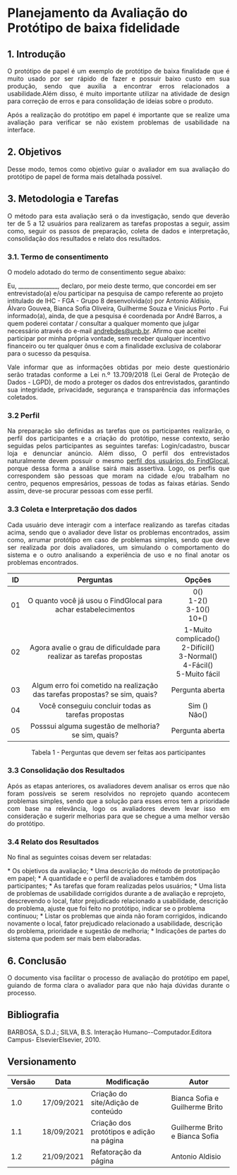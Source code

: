 # Planejamento da Avaliação do Protótipo de baixa fidelidade

## 1. Introdução

<p align = "justify">O protótipo de papel é um exemplo de protótipo de baixa finalidade que é muito usado por ser rápido de fazer e possuir baixo custo em sua produção, sendo que auxilia a encontrar erros relacionados a usabilidade.Além disso, é muito importante utilizar na atividade de design para correção de erros e para consolidação de ideias sobre o produto. </p>
<p align = "justify">Após a realização do protótipo em papel é importante que se realize uma avaliação para verificar se não existem problemas de usabilidade na interface. </p>

## 2. Objetivos

<p align = "justify">Desse modo, temos como objetivo guiar o avaliador em sua avaliação do protótipo de papel de forma mais detalhada possível.
</p>

## 3. Metodologia e Tarefas
<p align = "justify">O método para esta avaliação será o da investigação, sendo que deverão ter de 5 a 12 usuários para realizarem as tarefas propostas a seguir, assim como, seguir os passos de preparação, coleta de dados e interpretação, consolidação dos resultados e relato dos resultados.
</p>

### 3.1. Termo de consentimento
<p align = "justify">
O modelo adotado do termo de consentimento segue abaixo:
</p>
<p align = "justify">

Eu, ______________, declaro, por meio deste termo, que concordei em ser entrevistado(a) e/ou
participar na pesquisa de campo referente ao projeto 
intitulado de IHC - FGA - Grupo 8 desenvolvida(o) por Antonio Aldísio, Álvaro  Gouvea, Bianca Sofia  Oliveira, Guilherme  Souza e Vinicius Porto  . Fui
informado(a), ainda, de que a pesquisa é coordenada  por André Barros, a
quem poderei contatar / consultar a qualquer momento que julgar necessário através do
e-mail andrebdes@unb.br.
Afirmo que aceitei participar por minha própria vontade, sem receber qualquer
incentivo financeiro ou ter qualquer ônus e com a finalidade exclusiva de colaborar para
o sucesso da pesquisa. 
</p>
<p align = "justify">
Vale informar que as informações obtidas por meio deste questionário serão tratadas conforme a Lei n.º 13.709/2018 (Lei Geral de Proteção de Dados - LGPD), de modo a  proteger os dados dos entrevistados, garantindo sua integridade, privacidade, segurança e transparência das informações coletados.

### 3.2 Perfil
<p align = "justify"> Na preparação são definidas as tarefas que os participantes realizarão, o perfil dos participantes e a criação do protótipo, nesse contexto, serão seguidas pelos participantes as seguintes tarefas: Login/cadastro, buscar loja e denunciar anúncio. Além disso, O perfil dos entrevistados naturalmente devem possuir o mesmo <a href="/2021.1-FindGlocal/requisitos/perfil_do_usuário/" >perfil dos usuários do FindGlocal</a>, porque dessa forma a análise sairá mais assertiva. Logo, os perfis que correspondem são pessoas que moram na cidade e/ou trabalham no centro, pequenos empresários, pessoas de todas as faixas etárias. Sendo assim, deve-se procurar pessoas com esse perfil. </p>



### 3.3 Coleta e Interpretação dos dados
<p align = "justify">Cada usuário deve interagir com a interface realizando as tarefas citadas acima, sendo que o avaliador deve listar os problemas encontrados, assim como, arrumar protótipo em caso de problemas simples, sendo que deve ser realizada por dois avaliadores, um simulando o comportamento do sistema e o outro analisando a experiência de uso e no final anotar os problemas encontrados.
</p>

<center>

|ID|Perguntas |Opções | 
|:--:|:--:|:--:|
|01|O quanto você já usou o FindGlocal para achar estabelecimentos|0() <br>1-2() <br>3-10() <br> 10+()|
|02|Agora avalie o grau de dificuldade para realizar as tarefas propostas|1-Muito complicado() <br>2-Difícil() <br>3-Normal() <br>4-Fácil() <br>5-Muito fácil|
|03|Algum erro foi cometido na realização das tarefas propostas? se sim, quais?|Pergunta aberta|
|04|Você conseguiu concluir todas as tarefas propostas| Sim () <br> Não() |
|05|Posssui alguma sugestão de melhoria? se sim, quais?|Pergunta aberta|
<figcaption> Tabela 1 - Perguntas que devem ser feitas aos participantes</figcaption>

</center>

### 3.3 Consolidação dos Resultados
<p align = "justify">Após as etapas anteriores, os avaliadores devem analisar os erros que não foram possíveis se serem resolvidos no reprojeto quando acontecem problemas simples, sendo que a solução para esses erros tem a prioridade com base na relevância, logo os avaliadores devem levar isso em consideração e sugerir melhorias para que se chegue a uma melhor versão do protótipo.
</p>

### 3.4 Relato dos Resultados
<p align = "justify">No final as seguintes coisas devem ser relatadas:
</p>
* Os objetivos da avaliação;
* Uma descrição do método de prototipação em papel;
* A quantidade e o perfil de avaliadores e também dos participantes;
* As tarefas que foram realizadas pelos usuários;
* Uma lista de problemas de usabilidade corrigidos durante a de avaliação e reprojeto, descrevendo o local, fator prejudicado relacionado a usabilidade, descrição do problema, ajuste que foi feito no protótipo, indicar se o problema continuou;
* Listar os problemas que ainda não foram corrigidos, indicando novamente o local, fator prejudicado relacionado a usabilidade, descrição do problema, prioridade e sugestão de melhoria;
* Indicações de partes do sistema que podem ser mais bem elaboradas.


## 6. Conclusão

<p align = "justify">O documento visa facilitar o processo de avaliação do protótipo em papel, guiando de forma clara o avaliador para que não haja dúvidas durante o processo.
</p>


## Bibliografia

BARBOSA, S.D.J.; SILVA, B.S. Interação Humano--Computador.Editora Campus- ElsevierElsevier, 2010.

## Versionamento
<center>

| Versão | Data | Modificação | Autor |
|--|--|--|--|
| 1.0 |17/09/2021 | Criação do site/Adição de conteúdo | Bianca Sofia e Guilherme Brito |
|1.1|18/09/2021| Criação dos protótipos e adição na página| Guilherme Brito e Bianca Sofia|
|1.2|21/09/2021| Refatoração da página| Antonio Aldisio|


</center>



